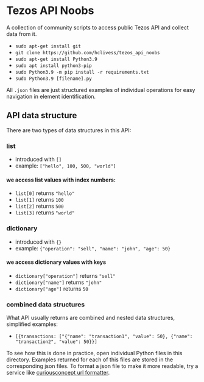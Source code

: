 # Tezos API Noobs

A collection of community scripts to access public Tezos API and collect data from it.

- `sudo apt-get install git`
- `git clone https://github.com/hclivess/tezos_api_noobs`
- `sudo apt-get install Python3.9`
- `sudo apt install python3-pip`
- `sudo Python3.9 -m pip install -r requirements.txt`
- `sudo Python3.9 [filename].py`

All `.json` files are just structured examples of individual operations for easy navigation in element identification.

## API data structure
There are two types of data structures in this API:
### list
- introduced with `[]`
- example: `["hello", 100, 500, "world"]`

#### we access list values with index numbers:
- `list[0]` returns `"hello"`
- `list[1]` returns `100`
- `list[2]` returns `500`
- `list[3]` returns `"world"`

### dictionary
- introduced with `{}`
- example: `{"operation": "sell", "name": "john", "age": 50}`

#### we access dictionary values with keys
- `dictionary["operation"]` returns `"sell"`
- `dictionary["name"]` returns `"john"`
- `dictionary["age"]` returns `50`

### combined data structures
What API usually returns are combined and nested data structures, simplified examples:
- `[{transactions: ["{"name": "transaction1", "value": 50}, {"name": "transaction2", "value": 50}}]`

To see how this is done in practice, open individual Python files in this directory. Examples returned for each of this files are stored in the corresponding json files.
To format a json file to make it more readable, try a service like  [curiousconcept url formatter](https://jsonformatter.curiousconcept.com).